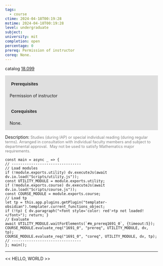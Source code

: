 ```yaml
---
tags:
  - course
ctime: 2024-04-18T00:19:28
mstime: 2024-04-18T00:19:28
level: undergraduate
subject: 
university: mit
completion: open
percentage: 0
prereq: Permission of instructor
coreq: None.
---
```


catalog [18.099](http://student.mit.edu/catalog/m18a.html#18.099)

<span style="display: block; padding: 15px; background-color: rgb(100, 100, 100, 0.2);"><font id="m_prereq1691_0" style="display: block; font-family: Arial, sans-serif; font-weight: bold; padding: 5px">Prerequisites</font><br><span id="prereq1691_0">Permission of instructor</span></span>
<span style="display: block; padding: 15px; background-color: rgb(100, 100, 100, 0.2);"><font id="m_coreq1691_0" style="display: block; font-family: Arial, sans-serif; font-weight: bold; padding: 5px">Corequisites</font><br><span id="coreq1691_0">None.</span></span>

<font style="">Description:</font>
<font style="color: grey; font-size: 0.8rem;">Studies (during IAP) or special individual reading (during regular terms). Arranged in consultation with individual faculty members and subject to departmental approval.  May not be used to satisfy Mathematics major requirements.</font>

```dataviewjs
const main = async _ => {
// --------------------------------
// Load modules
if (!module.exports.utility) dv.executeJs(await dv.io.load("Scripts/utility.js"));
const UTILITY_MODULE = module.exports.utility;
if (!module.exports.course) dv.executeJs(await dv.io.load("Scripts/course.js"));
const COURSE_MODULE = module.exports.course;
// Load tp
let tp = this.app.plugins.getPlugin("templater-obsidian").templater.current_functions_object;
if (!tp) { dv.paragraph("<font style='color: red'>tp not loaded!</font>"); return; }
// Evaluate
await UTILITY_MODULE.waitForElements(`#m_prereq1691_0`, {timeout:5});
COURSE_MODULE.evaluate_req("1691_0", "prereq", UTILITY_MODULE, dv, tp);
COURSE_MODULE.evaluate_req("1691_0", "coreq", UTILITY_MODULE, dv, tp);
// --------------------------------
}; main();
```

---

<< HELLO, WORLD >>
